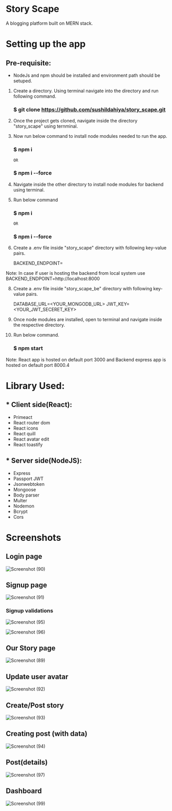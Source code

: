 # Story Scape
A blogging platform built on MERN stack.

# Setting up the app

## Pre-requisite:

  *  NodeJs and npm should be installed and environment path should be setuped.

1. Create a directory. Using terminal navigate into the directory and run following command.

    ### $ git clone https://github.com/sushildahiya/story_scape.git

2. Once the project gets cloned, navigate inside the directory "story_scape" using ternminal.

3. Now run below command to install node modules needed to run the app.

    ### $ npm i

       OR

    ### $ npm i --force

5. Navigate inside the other directory to install node modules for backend using terminal.

6. Run below command

    ### $ npm i

       OR

    ### $ npm i --force

7. Create a .env file inside "story_scape" directory with following key-value pairs.

    BACKEND_ENDPOINT=<ENDPOINT>

Note: In case if user is hosting the backend from local system use BACKEND_ENDPOINT=http://localhost:8000
 
8. Create a .env file inside "story_scape_be" directory with following key-value pairs.

     DATABASE_URL=<YOUR_MONGODB_URL>
     JWT_KEY=<YOUR_JWT_SECERET_KEY>

9. Once node modules are installed, open to terminal and navigate inside the respective directory.

10. Run below command.

    ### $ npm start



Note: React app is hosted on default port 3000 and Backend express app is hosted on default port 8000.4

# Library Used:
## * Client side(React):

* Primeact
* React router dom
* React icons
* React quill
* React avatar edit
* React toastify

## * Server side(NodeJS):

* Express
* Passport JWT
* Jsonwebtoken
* Mongoose
* Body parser
* Multer
* Nodemon
* Bcrypt
* Cors

# Screenshots

## Login page
  
![Screenshot (90)](https://github.com/sushildahiya/story_scape/assets/97718833/5d0c3ab4-1c57-46e0-8e32-2aaa66a1a8a1)

## Signup page

![Screenshot (91)](https://github.com/sushildahiya/story_scape/assets/97718833/4ae41ebf-512b-46af-ba71-57bd31d096ce)

### Signup validations

![Screenshot (95)](https://github.com/sushildahiya/story_scape/assets/97718833/4df3e706-2f03-44d3-b99f-03cf0ebc7245)

![Screenshot (96)](https://github.com/sushildahiya/story_scape/assets/97718833/d53b6c55-909d-4fcf-8d60-1e3438115907)

## Our Story page
  
  ![Screenshot (89)](https://github.com/sushildahiya/story_scape/assets/97718833/1103ae3d-c4e8-4e72-b1a4-d9cae3a2f299)

## Update user avatar

![Screenshot (92)](https://github.com/sushildahiya/story_scape/assets/97718833/59d0fd7f-8f3b-4623-a890-65bb23148764)

## Create/Post story

![Screenshot (93)](https://github.com/sushildahiya/story_scape/assets/97718833/71a2e21f-c107-4a4d-962f-24faaf235c0e)

## Creating post (with data)

![Screenshot (94)](https://github.com/sushildahiya/story_scape/assets/97718833/f59d40e1-67f7-4ded-9595-eef1c134accd)

## Post(details)

![Screenshot (97)](https://github.com/sushildahiya/story_scape/assets/97718833/847c5d88-ff76-4c95-86b4-6c01e9d4c4a3)

## Dashboard

![Screenshot (99)](https://github.com/sushildahiya/story_scape/assets/97718833/57acb591-05ad-4da4-ade1-be7bcc4b4fcb)
